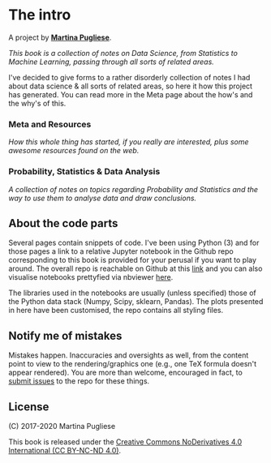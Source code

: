 # The intro

A project by [**Martina Pugliese**](https://martinapugliese.github.io/).

_This book is a collection of notes on Data Science, from Statistics to Machine Learning, passing through all sorts of related areas._

I've decided to give forms to a rather disorderly collection of notes I had about data science & all sorts of related areas, so here it how this project has generated. You can read more in the Meta page about the how's and the why's of this.

### Meta and Resources

_How this whole thing has started, if you really are interested, plus some awesome resources found on the web._

### Probability, Statistics & Data Analysis

_A collection of notes on topics regarding Probability and Statistics and the way to use them to analyse data and draw conclusions._

## About the code parts

Several pages contain snippets of code. I've been using Python \(3\) and for those pages a link to a relative Jupyter notebook in the Github repo corresponding to this book is provided for your perusal if you want to play around. The overall repo is reachable on Github at this [link](https://github.com/martinapugliese/tales-science-data) and you can also visualise notebooks prettyfied via nbviewer [here](https://nbviewer.jupyter.org/github/martinapugliese/tales-science-data/tree/master/).

The libraries used in the notebooks are usually \(unless specified\) those of the Python data stack \(Numpy, Scipy, sklearn, Pandas\). The plots presented in here have been customised, the repo contains all styling files.

## Notify me of mistakes

Mistakes happen. Inaccuracies and oversights as well, from the content point to view to the rendering/graphics one \(e.g., one TeX formula doesn't appear rendered\). You are more than welcome, encouraged in fact, to [submit issues](https://github.com/martinapugliese/tales-science-data/issues) to the repo for these things.

## License

\(C\) 2017-2020 Martina Pugliese

This book is released under the [Creative Commons NoDerivatives 4.0 International \(CC BY-NC-ND 4.0\)](https://creativecommons.org/licenses/by-nc-nd/4.0/).

